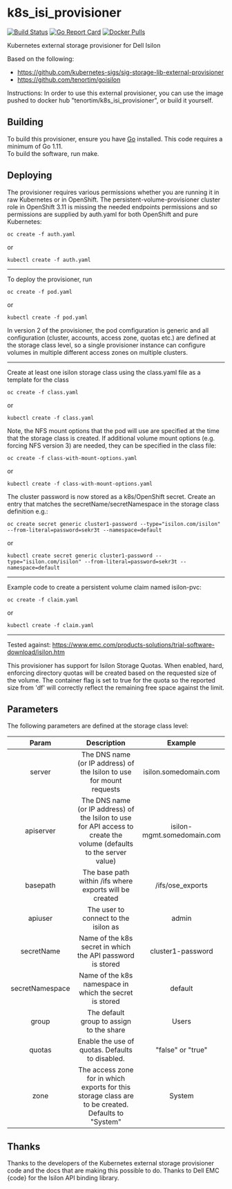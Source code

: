 # k8s_isi_provisioner

[![Build Status](https://travis-ci.org/tenortim/k8s_isi_provisioner.svg?branch=master)](https://travis-ci.org/tenortim/k8s_isi_provisioner.svg?branch=master)
[![Go Report Card](https://goreportcard.com/badge/github.com/tenortim/k8s_isi_provisioner)](https://goreportcard.com/report/github.com/tenortim/k8s_isi_provisioner)
[![Docker Pulls](https://img.shields.io/docker/pulls/tenortim/k8s_isi_provisioner.svg)](https://hub.docker.com/r/tenortim/k8s_isi_provisioner/)

Kubernetes external storage provisioner for Dell Isilon

Based on the following:

* <https://github.com/kubernetes-sigs/sig-storage-lib-external-provisioner>
* <https://github.com/tenortim/goisilon>

Instructions:
In order to use this external provisioner, you can use the image pushed to docker hub "tenortim/k8s\_isi\_provisioner", or build it yourself.

## Building

To build this provisioner, ensure you have [Go](https://golang.org/dl/) installed.
This code requires a minimum of Go 1.11.\
To build the software, run make.

## Deploying

The provisioner requires various permissions whether you are running it in raw Kubernetes or in OpenShift.
The persistent-volume-provisioner cluster role in OpenShift 3.11 is missing the needed endpoints permissions and so permissions are supplied by auth.yaml for both OpenShift and pure Kubernetes:

`oc create -f auth.yaml`

or

`kubectl create -f auth.yaml`

___
To deploy the provisioner, run

`oc create -f pod.yaml`

or

`kubectl create -f pod.yaml`

In version 2 of the provisioner, the pod comfiguration is generic and all configuration (cluster, accounts, access zone, quotas etc.) are defined at the storage class level, so a single provisioner instance can configure volumes in multiple different access zones on multiple clusters.

___
Create at least one isilon storage class using the class.yaml file as a template for the class

`oc create -f class.yaml`

or

`kubectl create -f class.yaml`

Note, the NFS mount options that the pod will use are specified at the time that the storage class is created.
If additional volume mount options (e.g. forcing NFS version 3) are needed, they
can be specified in the class file:

`oc create -f class-with-mount-options.yaml`

or

`kubectl create -f class-with-mount-options.yaml`

The cluster password is now stored as a k8s/OpenShift secret. Create an entry that matches the secretName/secretNamespace in the storage class definition e.g.:

`oc create secret generic cluster1-password --type="isilon.com/isilon" --from-literal=password=sekr3t --namespace=default`

or

`kubectl create secret generic cluster1-password --type="isilon.com/isilon" --from-literal=password=sekr3t --namespace=default`

___
Example code to create a persistent volume claim named isilon-pvc:

`oc create -f claim.yaml`

or

`kubectl create -f claim.yaml`

___
Tested against:
<https://www.emc.com/products-solutions/trial-software-download/isilon.htm>

This provisioner has support for Isilon Storage Quotas. When enabled, hard, enforcing directory
quotas will be created based on the requested size of the volume. The container flag is set to true for the quota so
the reported size from 'df' will correctly reflect the remaining free space against the limit.

## Parameters

The following parameters are defined at the storage class level:

**Param**|**Description**|**Example**
:-----:|:-----:|:-----:
server|The DNS name (or IP address) of the Isilon to use for mount requests| isilon.somedomain.com
apiserver|The DNS name (or IP address) of the Isilon to use for API access to create the volume (defaults to the server value)| isilon-mgmt.somedomain.com
basepath|The base path within \/ifs where exports will be created| \/ifs\/ose\_exports
apiuser|The user to connect to the isilon as|admin
secretName|Name of the k8s secret in which the API password is stored|cluster1-password
secretNamespace|Name of the k8s namespace in which the secret is stored|default
group|The default group to assign to the share|Users
quotas|Enable the use of quotas.  Defaults to disabled. | "false" or "true"
zone|The access zone for in which exports for this storage class are to be created. Defaults to "System"|System

## Thanks

Thanks to the developers of the Kubernetes external storage provisioner code and the docs that are making this possible to do.
Thanks to Dell EMC {code} for the Isilon API binding library.

